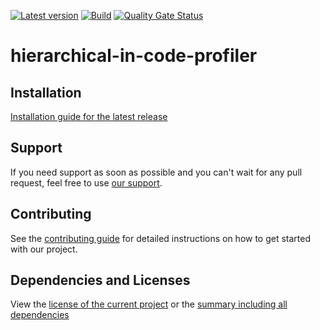 [![Latest version](https://img.shields.io/maven-central/v/software.xdev/hierarchical-in-code-profiler?logo=apache%20maven)](https://mvnrepository.com/artifact/software.xdev/hierarchical-in-code-profiler)
[![Build](https://img.shields.io/github/actions/workflow/status/xdev-software/hierarchical-in-code-profiler/checkBuild.yml?branch=develop)](https://github.com/xdev-software/hierarchical-in-code-profiler/actions/workflows/checkBuild.yml?query=branch%3Adevelop)
[![Quality Gate Status](https://sonarcloud.io/api/project_badges/measure?project=xdev-software_hierarchical-in-code-profiler&metric=alert_status)](https://sonarcloud.io/dashboard?id=xdev-software_hierarchical-in-code-profiler)

# hierarchical-in-code-profiler


## Installation
[Installation guide for the latest release](https://github.com/xdev-software/hierarchical-in-code-profiler/releases/latest#Installation)


## Support
If you need support as soon as possible and you can't wait for any pull request, feel free to use [our support](https://xdev.software/en/services/support).

## Contributing
See the [contributing guide](./CONTRIBUTING.md) for detailed instructions on how to get started with our project.

## Dependencies and Licenses
View the [license of the current project](LICENSE) or the [summary including all dependencies](https://xdev-software.github.io/hierarchical-in-code-profiler/dependencies)
